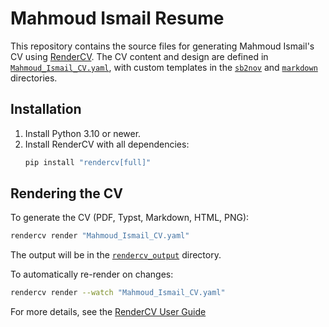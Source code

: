 # Mahmoud Ismail Resume

This repository contains the source files for generating Mahmoud Ismail's CV using [RenderCV](https://rendercv.com/). The CV content and design are defined in [`Mahmoud_Ismail_CV.yaml`](Mahmoud_Ismail_CV.yaml), with custom templates in the [`sb2nov`](sb2nov/) and [`markdown`](markdown/) directories.

## Installation

1. Install Python 3.10 or newer.
2. Install RenderCV with all dependencies:
   ```sh
   pip install "rendercv[full]"
   ```

## Rendering the CV

To generate the CV (PDF, Typst, Markdown, HTML, PNG):

```sh
rendercv render "Mahmoud_Ismail_CV.yaml"
```

The output will be in the [`rendercv_output`](rendercv_output/) directory.

To automatically re-render on changes:

```sh
rendercv render --watch "Mahmoud_Ismail_CV.yaml"
```

For more details, see the [RenderCV User Guide](https://docs.rendercv.com/user_guide/)
